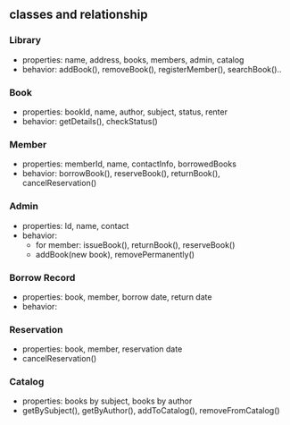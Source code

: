 
## classes and relationship

### Library
- properties: name, address, books, members, admin, catalog
- behavior: addBook(), removeBook(), registerMember(), searchBook()..

### Book
- properties: bookId, name, author, subject, status, renter
- behavior: getDetails(), checkStatus()

### Member
- properties: memberId, name, contactInfo, borrowedBooks
- behavior: borrowBook(), reserveBook(), returnBook(), cancelReservation()

### Admin
- properties: Id, name, contact
- behavior: 
  - for member: issueBook(), returnBook(), reserveBook()
  - addBook(new book), removePermanently()

### Borrow Record
- properties: book, member, borrow date, return date
- behavior:

### Reservation
- properties: book, member, reservation date
- cancelReservation()

### Catalog
- properties: books by subject,  books by author
- getBySubject(), getByAuthor(), addToCatalog(), removeFromCatalog()
